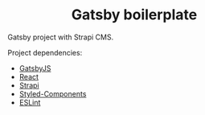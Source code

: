 <h1 align="center">
  Gatsby boilerplate
</h1>

Gatsby project with Strapi CMS.

Project dependencies:
* [GatsbyJS](https://www.gatsbyjs.org/)
* [React](https://reactjs.org/)
* [Strapi](https://strapi.io/)
* [Styled-Components](https://www.styled-components.com)
* [ESLint](http://eslint.org)